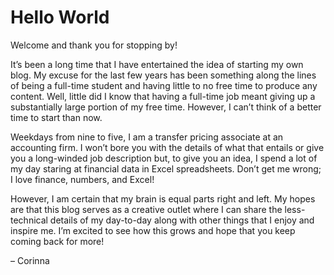 
[^url]: hello-world

# Hello World

Welcome and thank you for stopping by!

It’s been a long time that I have entertained the idea of starting my own blog. My excuse for the last few years has been something along the lines of being a full-time student and having little to no free time to produce any content. Well, little did I know that having a full-time job meant giving up a substantially large portion of my free time. However, I can’t think of a better time to start than now.

Weekdays from nine to five, I am a transfer pricing associate at an accounting firm. I won’t bore you with the details of what that entails or give you a long-winded job description but, to give you an idea, I spend a lot of my day staring at financial data in Excel spreadsheets. Don’t get me wrong; I love finance, numbers, and Excel!

However, I am certain that my brain is equal parts right and left. My hopes are that this blog serves as a creative outlet where I can share the less-technical details of my day-to-day along with other things that I enjoy and inspire me. I’m excited to see how this grows and hope that you keep coming back for more!

 – Corinna